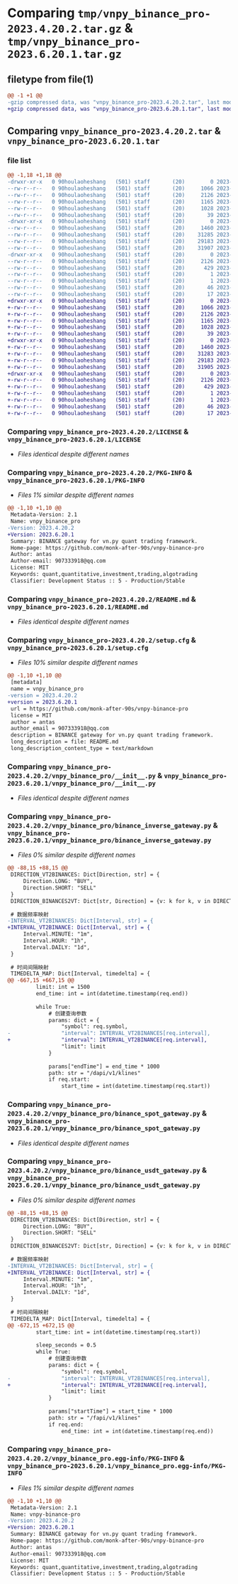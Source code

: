 # Comparing `tmp/vnpy_binance_pro-2023.4.20.2.tar.gz` & `tmp/vnpy_binance_pro-2023.6.20.1.tar.gz`

## filetype from file(1)

```diff
@@ -1 +1 @@
-gzip compressed data, was "vnpy_binance_pro-2023.4.20.2.tar", last modified: Thu Apr 20 09:50:55 2023, max compression
+gzip compressed data, was "vnpy_binance_pro-2023.6.20.1.tar", last modified: Tue Jun 20 09:45:30 2023, max compression
```

## Comparing `vnpy_binance_pro-2023.4.20.2.tar` & `vnpy_binance_pro-2023.6.20.1.tar`

### file list

```diff
@@ -1,18 +1,18 @@
-drwxr-xr-x   0 90houlaoheshang   (501) staff       (20)        0 2023-04-20 09:50:55.869765 vnpy_binance_pro-2023.4.20.2/
--rw-r--r--   0 90houlaoheshang   (501) staff       (20)     1066 2023-04-20 08:16:53.000000 vnpy_binance_pro-2023.4.20.2/LICENSE
--rw-r--r--   0 90houlaoheshang   (501) staff       (20)     2126 2023-04-20 09:50:55.869866 vnpy_binance_pro-2023.4.20.2/PKG-INFO
--rw-r--r--   0 90houlaoheshang   (501) staff       (20)     1165 2023-04-20 08:16:53.000000 vnpy_binance_pro-2023.4.20.2/README.md
--rw-r--r--   0 90houlaoheshang   (501) staff       (20)     1028 2023-04-20 09:50:55.870413 vnpy_binance_pro-2023.4.20.2/setup.cfg
--rw-r--r--   0 90houlaoheshang   (501) staff       (20)       39 2023-04-20 08:16:53.000000 vnpy_binance_pro-2023.4.20.2/setup.py
-drwxr-xr-x   0 90houlaoheshang   (501) staff       (20)        0 2023-04-20 09:50:55.867519 vnpy_binance_pro-2023.4.20.2/vnpy_binance_pro/
--rw-r--r--   0 90houlaoheshang   (501) staff       (20)     1460 2023-04-20 08:16:53.000000 vnpy_binance_pro-2023.4.20.2/vnpy_binance_pro/__init__.py
--rw-r--r--   0 90houlaoheshang   (501) staff       (20)    31285 2023-04-20 08:16:53.000000 vnpy_binance_pro-2023.4.20.2/vnpy_binance_pro/binance_inverse_gateway.py
--rw-r--r--   0 90houlaoheshang   (501) staff       (20)    29183 2023-04-20 09:27:23.000000 vnpy_binance_pro-2023.4.20.2/vnpy_binance_pro/binance_spot_gateway.py
--rw-r--r--   0 90houlaoheshang   (501) staff       (20)    31907 2023-04-20 09:43:38.000000 vnpy_binance_pro-2023.4.20.2/vnpy_binance_pro/binance_usdt_gateway.py
-drwxr-xr-x   0 90houlaoheshang   (501) staff       (20)        0 2023-04-20 09:50:55.869565 vnpy_binance_pro-2023.4.20.2/vnpy_binance_pro.egg-info/
--rw-r--r--   0 90houlaoheshang   (501) staff       (20)     2126 2023-04-20 09:50:55.000000 vnpy_binance_pro-2023.4.20.2/vnpy_binance_pro.egg-info/PKG-INFO
--rw-r--r--   0 90houlaoheshang   (501) staff       (20)      429 2023-04-20 09:50:55.000000 vnpy_binance_pro-2023.4.20.2/vnpy_binance_pro.egg-info/SOURCES.txt
--rw-r--r--   0 90houlaoheshang   (501) staff       (20)        1 2023-04-20 09:50:55.000000 vnpy_binance_pro-2023.4.20.2/vnpy_binance_pro.egg-info/dependency_links.txt
--rw-r--r--   0 90houlaoheshang   (501) staff       (20)        1 2023-04-20 08:47:50.000000 vnpy_binance_pro-2023.4.20.2/vnpy_binance_pro.egg-info/not-zip-safe
--rw-r--r--   0 90houlaoheshang   (501) staff       (20)       46 2023-04-20 09:50:55.000000 vnpy_binance_pro-2023.4.20.2/vnpy_binance_pro.egg-info/requires.txt
--rw-r--r--   0 90houlaoheshang   (501) staff       (20)       17 2023-04-20 09:50:55.000000 vnpy_binance_pro-2023.4.20.2/vnpy_binance_pro.egg-info/top_level.txt
+drwxr-xr-x   0 90houlaoheshang   (501) staff       (20)        0 2023-06-20 09:45:30.567106 vnpy_binance_pro-2023.6.20.1/
+-rw-r--r--   0 90houlaoheshang   (501) staff       (20)     1066 2023-06-20 09:41:43.000000 vnpy_binance_pro-2023.6.20.1/LICENSE
+-rw-r--r--   0 90houlaoheshang   (501) staff       (20)     2126 2023-06-20 09:45:30.567204 vnpy_binance_pro-2023.6.20.1/PKG-INFO
+-rw-r--r--   0 90houlaoheshang   (501) staff       (20)     1165 2023-06-20 09:41:43.000000 vnpy_binance_pro-2023.6.20.1/README.md
+-rw-r--r--   0 90houlaoheshang   (501) staff       (20)     1028 2023-06-20 09:45:30.567668 vnpy_binance_pro-2023.6.20.1/setup.cfg
+-rw-r--r--   0 90houlaoheshang   (501) staff       (20)       39 2023-06-20 09:41:43.000000 vnpy_binance_pro-2023.6.20.1/setup.py
+drwxr-xr-x   0 90houlaoheshang   (501) staff       (20)        0 2023-06-20 09:45:30.565253 vnpy_binance_pro-2023.6.20.1/vnpy_binance_pro/
+-rw-r--r--   0 90houlaoheshang   (501) staff       (20)     1460 2023-06-20 09:41:43.000000 vnpy_binance_pro-2023.6.20.1/vnpy_binance_pro/__init__.py
+-rw-r--r--   0 90houlaoheshang   (501) staff       (20)    31283 2023-06-20 09:43:04.000000 vnpy_binance_pro-2023.6.20.1/vnpy_binance_pro/binance_inverse_gateway.py
+-rw-r--r--   0 90houlaoheshang   (501) staff       (20)    29183 2023-06-20 09:41:43.000000 vnpy_binance_pro-2023.6.20.1/vnpy_binance_pro/binance_spot_gateway.py
+-rw-r--r--   0 90houlaoheshang   (501) staff       (20)    31905 2023-06-20 09:43:04.000000 vnpy_binance_pro-2023.6.20.1/vnpy_binance_pro/binance_usdt_gateway.py
+drwxr-xr-x   0 90houlaoheshang   (501) staff       (20)        0 2023-06-20 09:45:30.566916 vnpy_binance_pro-2023.6.20.1/vnpy_binance_pro.egg-info/
+-rw-r--r--   0 90houlaoheshang   (501) staff       (20)     2126 2023-06-20 09:45:30.000000 vnpy_binance_pro-2023.6.20.1/vnpy_binance_pro.egg-info/PKG-INFO
+-rw-r--r--   0 90houlaoheshang   (501) staff       (20)      429 2023-06-20 09:45:30.000000 vnpy_binance_pro-2023.6.20.1/vnpy_binance_pro.egg-info/SOURCES.txt
+-rw-r--r--   0 90houlaoheshang   (501) staff       (20)        1 2023-06-20 09:45:30.000000 vnpy_binance_pro-2023.6.20.1/vnpy_binance_pro.egg-info/dependency_links.txt
+-rw-r--r--   0 90houlaoheshang   (501) staff       (20)        1 2023-06-20 09:45:30.000000 vnpy_binance_pro-2023.6.20.1/vnpy_binance_pro.egg-info/not-zip-safe
+-rw-r--r--   0 90houlaoheshang   (501) staff       (20)       46 2023-06-20 09:45:30.000000 vnpy_binance_pro-2023.6.20.1/vnpy_binance_pro.egg-info/requires.txt
+-rw-r--r--   0 90houlaoheshang   (501) staff       (20)       17 2023-06-20 09:45:30.000000 vnpy_binance_pro-2023.6.20.1/vnpy_binance_pro.egg-info/top_level.txt
```

### Comparing `vnpy_binance_pro-2023.4.20.2/LICENSE` & `vnpy_binance_pro-2023.6.20.1/LICENSE`

 * *Files identical despite different names*

### Comparing `vnpy_binance_pro-2023.4.20.2/PKG-INFO` & `vnpy_binance_pro-2023.6.20.1/PKG-INFO`

 * *Files 1% similar despite different names*

```diff
@@ -1,10 +1,10 @@
 Metadata-Version: 2.1
 Name: vnpy_binance_pro
-Version: 2023.4.20.2
+Version: 2023.6.20.1
 Summary: BINANCE gateway for vn.py quant trading framework.
 Home-page: https://github.com/monk-after-90s/vnpy-binance-pro
 Author: antas
 Author-email: 907333918@qq.com
 License: MIT
 Keywords: quant,quantitative,investment,trading,algotrading
 Classifier: Development Status :: 5 - Production/Stable
```

### Comparing `vnpy_binance_pro-2023.4.20.2/README.md` & `vnpy_binance_pro-2023.6.20.1/README.md`

 * *Files identical despite different names*

### Comparing `vnpy_binance_pro-2023.4.20.2/setup.cfg` & `vnpy_binance_pro-2023.6.20.1/setup.cfg`

 * *Files 10% similar despite different names*

```diff
@@ -1,10 +1,10 @@
 [metadata]
 name = vnpy_binance_pro
-version = 2023.4.20.2
+version = 2023.6.20.1
 url = https://github.com/monk-after-90s/vnpy-binance-pro
 license = MIT
 author = antas
 author_email = 907333918@qq.com
 description = BINANCE gateway for vn.py quant trading framework.
 long_description = file: README.md
 long_description_content_type = text/markdown
```

### Comparing `vnpy_binance_pro-2023.4.20.2/vnpy_binance_pro/__init__.py` & `vnpy_binance_pro-2023.6.20.1/vnpy_binance_pro/__init__.py`

 * *Files identical despite different names*

### Comparing `vnpy_binance_pro-2023.4.20.2/vnpy_binance_pro/binance_inverse_gateway.py` & `vnpy_binance_pro-2023.6.20.1/vnpy_binance_pro/binance_inverse_gateway.py`

 * *Files 0% similar despite different names*

```diff
@@ -88,15 +88,15 @@
 DIRECTION_VT2BINANCES: Dict[Direction, str] = {
     Direction.LONG: "BUY",
     Direction.SHORT: "SELL"
 }
 DIRECTION_BINANCES2VT: Dict[str, Direction] = {v: k for k, v in DIRECTION_VT2BINANCES.items()}
 
 # 数据频率映射
-INTERVAL_VT2BINANCES: Dict[Interval, str] = {
+INTERVAL_VT2BINANCE: Dict[Interval, str] = {
     Interval.MINUTE: "1m",
     Interval.HOUR: "1h",
     Interval.DAILY: "1d",
 }
 
 # 时间间隔映射
 TIMEDELTA_MAP: Dict[Interval, timedelta] = {
@@ -667,15 +667,15 @@
         limit: int = 1500
         end_time: int = int(datetime.timestamp(req.end))
 
         while True:
             # 创建查询参数
             params: dict = {
                 "symbol": req.symbol,
-                "interval": INTERVAL_VT2BINANCES[req.interval],
+                "interval": INTERVAL_VT2BINANCE[req.interval],
                 "limit": limit
             }
 
             params["endTime"] = end_time * 1000
             path: str = "/dapi/v1/klines"
             if req.start:
                 start_time = int(datetime.timestamp(req.start))
```

### Comparing `vnpy_binance_pro-2023.4.20.2/vnpy_binance_pro/binance_spot_gateway.py` & `vnpy_binance_pro-2023.6.20.1/vnpy_binance_pro/binance_spot_gateway.py`

 * *Files identical despite different names*

### Comparing `vnpy_binance_pro-2023.4.20.2/vnpy_binance_pro/binance_usdt_gateway.py` & `vnpy_binance_pro-2023.6.20.1/vnpy_binance_pro/binance_usdt_gateway.py`

 * *Files 0% similar despite different names*

```diff
@@ -88,15 +88,15 @@
 DIRECTION_VT2BINANCES: Dict[Direction, str] = {
     Direction.LONG: "BUY",
     Direction.SHORT: "SELL"
 }
 DIRECTION_BINANCES2VT: Dict[str, Direction] = {v: k for k, v in DIRECTION_VT2BINANCES.items()}
 
 # 数据频率映射
-INTERVAL_VT2BINANCES: Dict[Interval, str] = {
+INTERVAL_VT2BINANCE: Dict[Interval, str] = {
     Interval.MINUTE: "1m",
     Interval.HOUR: "1h",
     Interval.DAILY: "1d",
 }
 
 # 时间间隔映射
 TIMEDELTA_MAP: Dict[Interval, timedelta] = {
@@ -672,15 +672,15 @@
         start_time: int = int(datetime.timestamp(req.start))
 
         sleep_seconds = 0.5
         while True:
             # 创建查询参数
             params: dict = {
                 "symbol": req.symbol,
-                "interval": INTERVAL_VT2BINANCES[req.interval],
+                "interval": INTERVAL_VT2BINANCE[req.interval],
                 "limit": limit
             }
 
             params["startTime"] = start_time * 1000
             path: str = "/fapi/v1/klines"
             if req.end:
                 end_time: int = int(datetime.timestamp(req.end))
```

### Comparing `vnpy_binance_pro-2023.4.20.2/vnpy_binance_pro.egg-info/PKG-INFO` & `vnpy_binance_pro-2023.6.20.1/vnpy_binance_pro.egg-info/PKG-INFO`

 * *Files 1% similar despite different names*

```diff
@@ -1,10 +1,10 @@
 Metadata-Version: 2.1
 Name: vnpy-binance-pro
-Version: 2023.4.20.2
+Version: 2023.6.20.1
 Summary: BINANCE gateway for vn.py quant trading framework.
 Home-page: https://github.com/monk-after-90s/vnpy-binance-pro
 Author: antas
 Author-email: 907333918@qq.com
 License: MIT
 Keywords: quant,quantitative,investment,trading,algotrading
 Classifier: Development Status :: 5 - Production/Stable
```

